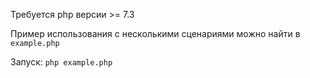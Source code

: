 Требуется php версии >= 7.3

Пример использования с несколькими сценариями можно найти в `example.php`

Запуск: `php example.php`

